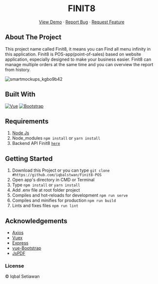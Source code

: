 <h1 align='center'>FINIT8</h1>
  <p align="center">
    <a href="https://finit8.netlify.app/">View Demo</a>
    ·
    <a href="https://github.com/iqbalstwan/Finit8-POS/issues">Report Bug</a>
    ·
    <a href="https://github.com/iqbalstwan/Finit8-POS/issues">Request Feature</a>
  </p>
  
## About The Project

This project name called Finit8, it means you can Find all menu infinity in this application. Finit8 is POS-app(point-of-sales) based on website application, especially designed to make your business easier. Finit8 can manage multiple orders at the same time and you can overview the report from history.

![smartmockups_kgbo9b42](https://user-images.githubusercontent.com/67113526/96209598-35631c00-0f9a-11eb-96c2-08dad365689f.jpg)

## Built With

[![Vue](https://img.shields.io/badge/Vue-v2.6.11-green)](https://github.com/vuejs/vue)
[![Bootstrap](https://img.shields.io/badge/Bootstrap-v4.5.x-blue)](https://github.com/bootstrap-vue/bootstrap-vue)

## Requirements

1. <a href="https://nodejs.org/en/download/">Node Js</a>
2. Node_modules `npm install` or `yarn install`
3. Backend API Finit8 [`here`](https://github.com/iqbalstwan/Backend-Finit8)

## Getting Started

1. Download this Project or you can type `git clone #https://github.com/iqbalstwan/Finit8-POS`
2. Open app's directory in CMD or Terminal
3. Type `npm install` or `yarn install`
4. Add .env file at root folder project
5. Compiles and hot-reloads for development `npm run serve`
6. Compiles and minifies for production `npm run build`
7. Lints and fixes files `npm run lint`

## Acknowledgements

- [Axios](https://www.npmjs.com/package/axios)
- [Vuex](https://vuex.vuejs.org/)
- [Express](https://www.npmjs.com/package/express)
- [vue-Bootstrap](https://bootstrap-vue.org/)
- [JsPDF](https://www.npmjs.com/package/jspdf)

### License

&#169; Iqbal Setiawan
